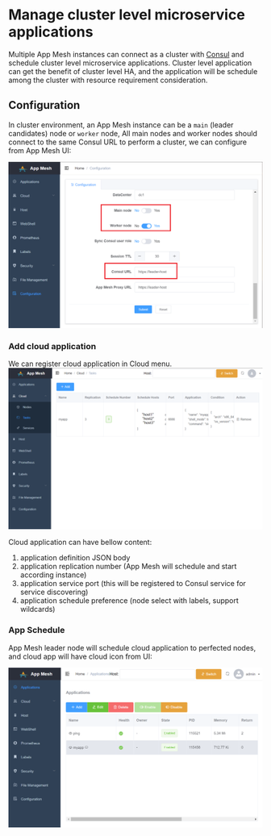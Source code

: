 # Manage cluster level microservice applications

Multiple App Mesh instances can connect as a cluster with [Consul](https://app-mesh.readthedocs.io/en/latest/CONSUL.html) and schedule cluster level microservice applications. Cluster level application can get the benefit of cluster level HA, and the application will be schedule among the cluster with resource requirement consideration.

## Configuration

In cluster environment, an App Mesh instance can be a `main` (leader candidates) node or `worker` node, All main nodes and worker nodes should connect to the same Consul URL to perform a cluster, we can configure from App Mesh UI:

<img src="https://raw.githubusercontent.com/laoshanxi/picture/master/wiki/07.png" />

### Add cloud application

We can register cloud application in Cloud menu.
<img src="https://raw.githubusercontent.com/laoshanxi/picture/master/wiki/08.png" />

Cloud application can have bellow content:

1. application definition JSON body
2. application replication number (App Mesh will schedule and start according instance)
3. application service port (this will be registered to Consul service for service discovering)
4. application schedule preference (node select with labels, support wildcards)

### App Schedule

App Mesh leader node will schedule cloud application to perfected nodes, and cloud app will have cloud icon from UI:

<img src="https://raw.githubusercontent.com/laoshanxi/picture/master/wiki/09.png" />
